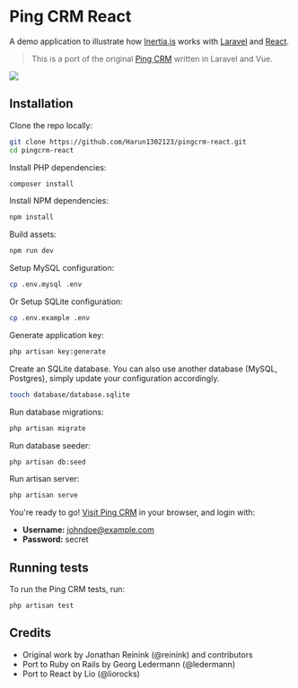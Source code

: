 # Ping CRM React

A demo application to illustrate how [Inertia.js](https://inertiajs.com/) works with [Laravel](https://laravel.com/) and [React](https://reactjs.org/).

> This is a port of the original [Ping CRM](https://github.com/inertiajs/pingcrm) written in Laravel and Vue.

![](https://raw.githubusercontent.com/liorocks/pingcrm-react/master/screenshot.png)

## Installation

Clone the repo locally:

```sh
git clone https://github.com/Harun1302123/pingcrm-react.git
cd pingcrm-react
```

Install PHP dependencies:

```sh
composer install
```

Install NPM dependencies:

```sh
npm install
```

Build assets:

```sh
npm run dev
```

Setup MySQL configuration:

```sh
cp .env.mysql .env
```

Or Setup SQLite configuration:

```sh
cp .env.example .env
```

Generate application key:

```sh
php artisan key:generate
```

Create an SQLite database. You can also use another database (MySQL, Postgres), simply update your configuration accordingly.

```sh
touch database/database.sqlite
```

Run database migrations:

```sh
php artisan migrate
```

Run database seeder:

```sh
php artisan db:seed
```

Run artisan server:

```sh
php artisan serve
```

You're ready to go! [Visit Ping CRM](http://127.0.0.1:8000/) in your browser, and login with:

- **Username:** johndoe@example.com
- **Password:** secret

## Running tests

To run the Ping CRM tests, run:

```
php artisan test
```

## Credits

- Original work by Jonathan Reinink (@reinink) and contributors
- Port to Ruby on Rails by Georg Ledermann (@ledermann)
- Port to React by Lio (@liorocks)
